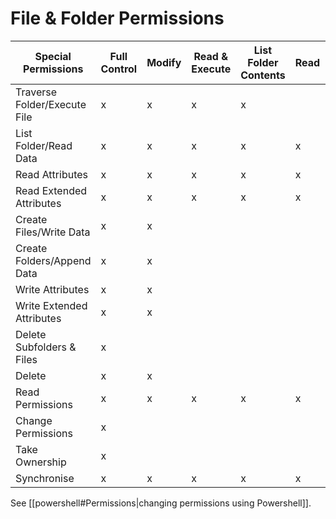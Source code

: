 # File & Folder Permissions

| Special Permissions          | Full Control | Modify | Read & Execute | List Folder Contents | Read | Write |
| ---------------------------- | ------------ | ------ | -------------- | -------------------- | ---- | ----- |
| Traverse Folder/Execute File | x            | x      | x              | x                    |      |       |
| List Folder/Read Data        | x            | x      | x              | x                    | x    |       |
| Read Attributes              | x            | x      | x              | x                    | x    |       |
| Read Extended Attributes     | x            | x      | x              | x                    | x    |       |
| Create Files/Write Data      | x            | x      |                |                      |      | x     |
| Create Folders/Append Data   | x            | x      |                |                      |      | x     |
| Write Attributes             | x            | x      |                |                      |      | x     |
| Write Extended Attributes    | x            | x      |                |                      |      | x     |
| Delete Subfolders & Files    | x            |        |                |                      |      |       |
| Delete                       | x            | x      |                |                      |      |       |
| Read Permissions             | x            | x      | x              | x                    | x    | x     |
| Change Permissions           | x            |        |                |                      |      |       |
| Take Ownership               | x            |        |                |                      |      |       |
| Synchronise                  | x            | x      | x              | x                    | x    | x     |

See [[powershell#Permissions|changing permissions using Powershell]].


